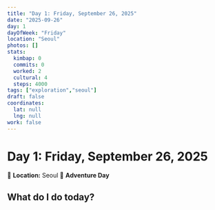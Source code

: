 ```yaml
---
title: "Day 1: Friday, September 26, 2025"
date: "2025-09-26"
day: 1
dayOfWeek: "Friday"
location: "Seoul"
photos: []
stats:
  kimbap: 0
  commits: 0
  worked: 2
  cultural: 4
  steps: 4000
tags: ["exploration","seoul"]
draft: false
coordinates:
  lat: null
  lng: null
work: false
---
```

# Day 1: Friday, September 26, 2025

📍 **Location:** Seoul
🎒 **Adventure Day**

## What do I do today?


